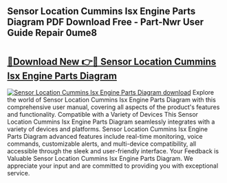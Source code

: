 ## Sensor Location Cummins Isx Engine Parts Diagram PDF Download Free - Part-Nwr User Guide Repair 0ume8

# <h2><a href="http://dflreeq.blite.top/?on=Sensor+Location+Cummins+Isx+Engine+Parts+Diagram">🔗Download New 👉🔴 Sensor Location Cummins Isx Engine Parts Diagram</a></h2>

[![Sensor Location Cummins Isx Engine Parts Diagram download](https://i.imgur.com/lujVjoI.png)](http://dflreeq.blite.top/?on=Sensor+Location+Cummins+Isx+Engine+Parts+Diagram)
Explore the world of Sensor Location Cummins Isx Engine Parts Diagram with this comprehensive user manual, covering all aspects of the product's features and functionality. Compatible with a Variety of Devices This Sensor Location Cummins Isx Engine Parts Diagram seamlessly integrates with a variety of devices and platforms. Sensor Location Cummins Isx Engine Parts Diagram advanced features include real-time monitoring, voice commands, customizable alerts, and multi-device compatibility, all accessible through the sleek and user-friendly interface. Your Feedback is Valuable Sensor Location Cummins Isx Engine Parts Diagram. We appreciate your input and are committed to providing you with exceptional service.
